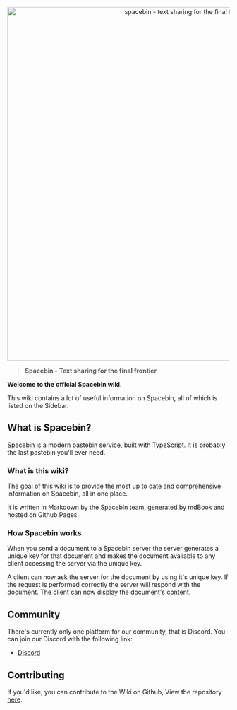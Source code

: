 <p align="center">
  <img
    width="800"
    src="https://github.com/spacebin-org/spacebin/blob/master/assets/images/spacebin/icons-large/spacebin-large.png?raw=true"
    alt="spacebin - text sharing for the final frontier"
  />
</p>


> **Spacebin - Text sharing for the final frontier**

**Welcome to the official Spacebin wiki.**

This wiki contains a lot of useful information on Spacebin, all of which is listed on the Sidebar.

## What is Spacebin?

Spacebin is a modern pastebin service, built with TypeScript. It is probably the last pastebin you'll ever need.

### What is this wiki?

The goal of this wiki is to provide the most up to date and comprehensive information on Spacebin, all in one place.

It is written in Markdown by the Spacebin team, generated by mdBook and hosted on Github Pages.

### How Spacebin works

When you send a document to a Spacebin server the server generates a unique key for that document and makes the document available to any client accessing the server via the unique key.

A client can now ask the server for the document by using it's unique key. If the request is performed correctly the server will respond with the document. The client can now display the document's content.

## Community

There's currently only one platform for our community, that is Discord. You can join our Discord with the following link:

* [Discord](https://discord.com/invite/hXxBtMJ)

## Contributing

If you'd like, you can contribute to the Wiki on Github, View the repository [here](https://github.com/spacebin-org/wiki).
